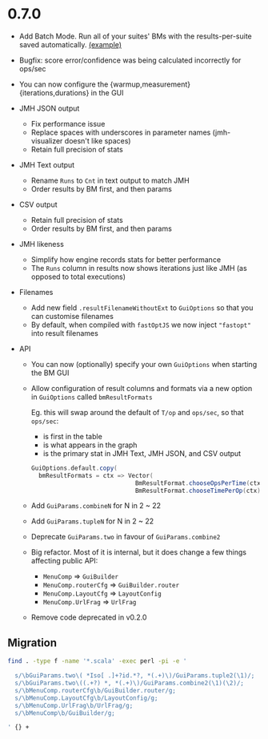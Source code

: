 # 0.7.0

* Add Batch Mode. Run all of your suites' BMs with the results-per-suite saved automatically.
  [(example)](https://japgolly.github.io/scalajs-benchmark/res/scala-2.13.2-sjs-1.1.0.html#/batch-mode)

* Bugfix: score error/confidence was being calculated incorrectly for ops/sec

* You can now configure the {warmup,measurement} {iterations,durations} in the GUI

* JMH JSON output
  * Fix performance issue
  * Replace spaces with underscores in parameter names (jmh-visualizer doesn't like spaces)
  * Retain full precision of stats

* JMH Text output
  * Rename `Runs` to `Cnt` in text output to match JMH
  * Order results by BM first, and then params

* CSV output
  * Retain full precision of stats
  * Order results by BM first, and then params

* JMH likeness
  * Simplify how engine records stats for better performance
  * The `Runs` column in results now shows iterations just like JMH (as opposed to total executions)

* Filenames
  * Add new field `.resultFilenameWithoutExt` to `GuiOptions` so that you can customise filenames
  * By default, when compiled with `fastOptJS` we now inject `"fastopt"` into result filenames

* API

  * You can now (optionally) specify your own `GuiOptions` when starting the BM GUI

  * Allow configuration of result columns and formats via a new option in `GuiOptions` called `bmResultFormats`

    Eg. this will swap around the default of `T/op` and `ops/sec`, so that `ops/sec`:
    * is first in the table
    * is what appears in the graph
    * is the primary stat in JMH Text, JMH JSON, and CSV output

    ```scala
    GuiOptions.default.copy(
      bmResultFormats = ctx => Vector(
                                 BmResultFormat.chooseOpsPerTime(ctx),
                                 BmResultFormat.chooseTimePerOp(ctx)))
    ```

  * Add `GuiParams.combineN` for N in 2 ~ 22
  * Add `GuiParams.tupleN` for N in 2 ~ 22
  * Deprecate `GuiParams.two` in favour of `GuiParams.combine2`

  * Big refactor. Most of it is internal, but it does change a few things affecting public API:
    * `MenuComp` => `GuiBuilder`
    * `MenuComp.routerCfg` => `GuiBuilder.router`
    * `MenuComp.LayoutCfg` => `LayoutConfig`
    * `MenuComp.UrlFrag` => `UrlFrag`

  * Remove code deprecated in v0.2.0


## Migration

```sh
find . -type f -name '*.scala' -exec perl -pi -e '

  s/\bGuiParams.two\( *Iso[ .]+?id.*?, *(.+)\)/GuiParams.tuple2(\1)/;
  s/\bGuiParams.two\((.+?) *, *(.+)\)/GuiParams.combine2(\1)(\2)/;
  s/\bMenuComp.routerCfg\b/GuiBuilder.router/g;
  s/\bMenuComp.LayoutCfg\b/LayoutConfig/g;
  s/\bMenuComp.UrlFrag\b/UrlFrag/g;
  s/\bMenuComp\b/GuiBuilder/g;

' {} +
```
